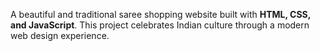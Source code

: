 A beautiful and traditional saree shopping website built with **HTML, CSS, and JavaScript**. This project celebrates Indian culture through a modern web design experience.

